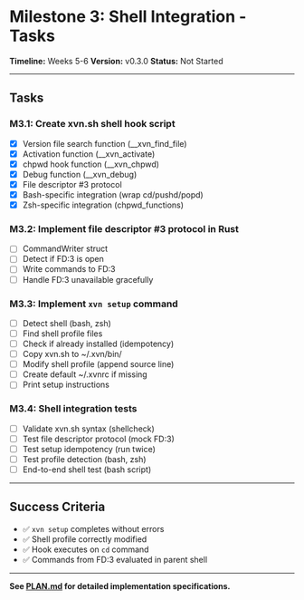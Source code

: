 # Milestone 3: Shell Integration - Tasks

**Timeline:** Weeks 5-6
**Version:** v0.3.0
**Status:** Not Started

---

## Tasks

### M3.1: Create xvn.sh shell hook script
- [x] Version file search function (__xvn_find_file)
- [x] Activation function (__xvn_activate)
- [x] chpwd hook function (__xvn_chpwd)
- [x] Debug function (__xvn_debug)
- [x] File descriptor #3 protocol
- [x] Bash-specific integration (wrap cd/pushd/popd)
- [x] Zsh-specific integration (chpwd_functions)

### M3.2: Implement file descriptor #3 protocol in Rust
- [ ] CommandWriter struct
- [ ] Detect if FD:3 is open
- [ ] Write commands to FD:3
- [ ] Handle FD:3 unavailable gracefully

### M3.3: Implement `xvn setup` command
- [ ] Detect shell (bash, zsh)
- [ ] Find shell profile files
- [ ] Check if already installed (idempotency)
- [ ] Copy xvn.sh to ~/.xvn/bin/
- [ ] Modify shell profile (append source line)
- [ ] Create default ~/.xvnrc if missing
- [ ] Print setup instructions

### M3.4: Shell integration tests
- [ ] Validate xvn.sh syntax (shellcheck)
- [ ] Test file descriptor protocol (mock FD:3)
- [ ] Test setup idempotency (run twice)
- [ ] Test profile detection (bash, zsh)
- [ ] End-to-end shell test (bash script)

---

## Success Criteria

- ✅ `xvn setup` completes without errors
- ✅ Shell profile correctly modified
- ✅ Hook executes on `cd` command
- ✅ Commands from FD:3 evaluated in parent shell

---

**See [PLAN.md](./PLAN.md) for detailed implementation specifications.**
